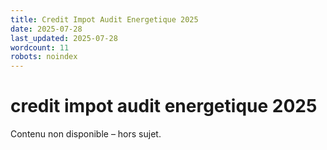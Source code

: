 ```yaml
---
title: Credit Impot Audit Energetique 2025
date: 2025-07-28
last_updated: 2025-07-28
wordcount: 11
robots: noindex
---
```


# credit impot audit energetique 2025

Contenu non disponible – hors sujet.